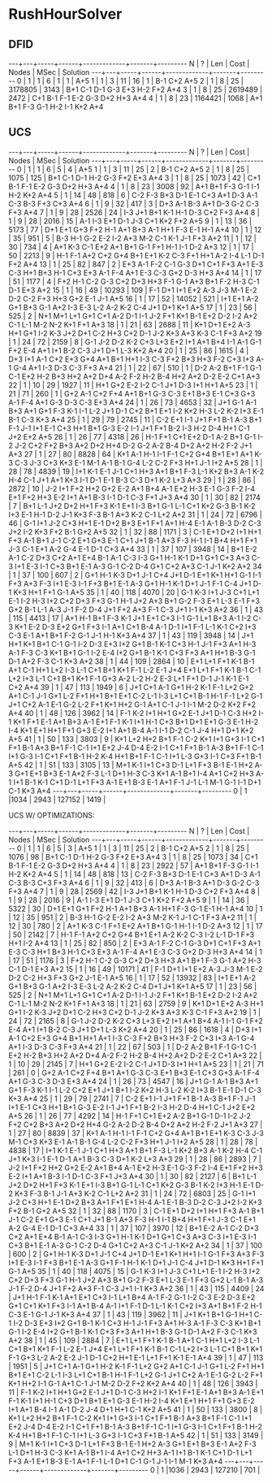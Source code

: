 RushHourSolver
==============

DFID
----

---+---+-----+------+-------------+-------+---------
N  | ? | Len | Cost | Nodes       | MSec  | Solution
---+---+-----+------+-------------+-------+---------
 0 | 1 |   1 |    6 |           1 |     1 | A+5
 1 | 1 |   3 |   11 |          16 |     1 | B-1 C+2 A+5
 2 | 1 |   8 |   25 |     3178805 |  3143 | B+1 C-1 D-1 G-3 E+3 H-2 F+2 A+4
 3 | 1 |   8 |   25 |     2619489 |  2472 | C+1 B-1 F-1 E-2 G-3 D+2 H+3 A+4
 4 | 1 |   8 |   23 |     1164421 |  1068 | A+1 B+1 F-3 G-1 H-2 I-1 K+2 A+4

UCS
---

---+---+-----+------+-------------+-------+---------
N  | ? | Len | Cost | Nodes       | MSec  | Solution
---+---+-----+------+-------------+-------+---------
 0 | 1 |   1 |    6 |           5 |     4 | A+5
 1 | 1 |   3 |   11 |          25 |     2 | B-1 C+2 A+5
 2 | 1 |   8 |   25 |        1075 |   125 | B+1 C-1 D-1 H-2 G-3 F+2 E+3 A+4
 3 | 1 |   8 |   25 |        1073 |    42 | C+1 B-1 F-1 E-2 G-3 D+2 H+3 A+4
 4 | 1 |   8 |   23 |        3008 |    92 | A+1 B+1 F-3 G-1 I-1 H-2 K+2 A+4
 5 | 1 |  14 |   48 |         818 |     6 | C-2 F-3 B+3 D-1 E-1 C+3 A+1 D-3 A-1 C-3 B-3 F+3 C+3 A+4
 6 | 1 |   9 |   32 |         417 |     3 | D+3 A-1 B-3 A+1 D-3 G-2 C-3 F+3 A+4
 7 | 1 |   9 |   28 |        2526 |    24 | I-3 J+1 B+1 K-1 H-1 D-3 C+2 F+3 A+4
 8 | 1 |   9 |   28 |        2016 |    15 | A-1 I-3 E+1 D-1 J-3 C+1 K+2 F+2 A+5
 9 | 1 |  13 |   36 |        5173 |    77 | D+1 E+1 G+3 F+2 H-1 A+1 B+3 A-1 H+1 F-3 E-1 H-1 A+4
10 | 1 |  12 |   35 |         951 |     5 | B-3 H-1 G-2 E-2 I-2 A+3 M-2 C-1 K-1 J-1 F+3 A+2
11 | 1 |  12 |   30 |         734 |     4 | A+1 K-3 C-1 E+2 A+1 B+1 G-1 F+1 H-1 I-1 D-2 A+3
12 | 1 |  17 |   50 |        2213 |     9 | H-1 F-1 A+2 C+2 G+4 B+1 E+1 K-2 C-3 F+1 H+1 A-2 I-4 L-1 D-1 F+2 A+4
13 | 1 |  25 |   82 |         847 |     2 | E+3 A-1 F-2 C-1 G-3 D+1 C+1 F+3 A+1 E-3 C-3 H+1 B+3 H-1 C+3 E+3 A-1 F-4 A+1 E-3 C-3 G+2 D-3 H+3 A+4
14 | 1 |  17 |   51 |        1177 |     4 | F+2 H-1 C-2 G-3 C+2 D+3 H+3 F-1 G-1 A+3 B+1 F-2 H-3 C-1 D-1 E+3 A+2
15 | 1 |  16 |   49 |       10293 |   109 | F-1 D+1 I+1 E+2 A-3 J-3 M-1 E-2 D-2 C-2 F+3 H+3 G+2 E-1 J-1 A+5
16 | 1 |  17 |   52 |       14052 |   521 | I+1 E+1 A-2 G+1 B+3 G-1 A+2 I-3 E-3 L-2 A-2 K-2 C-4 J+1 D+1 K+1 A+5
17 | 1 |  23 |   56 |         525 |     2 | N+1 M+1 L+1 G+1 C+1 A-2 D-1 I-1 J-2 F+1 K+1 B-1 E+2 D-2 I-2 A+2 C-1 L-1 M-2 N-2 K+1 F+1 A+3
18 | 1 |  21 |   63 |        2688 |    11 | K+1 D+1 E+2 A-3 H+1 G+1 I-2 K-3 J+2 D+1 C-2 H+3 C+2 D-1 J-2 K+3 A+3 K-3 C-1 F+3 A+2
19 | 1 |  24 |   72 |        2159 |     8 | G-1 J-2 D-2 K-2 C+3 L+3 E+2 I+1 A+1 B+4 I-1 A-1 G-1 F+2 E-4 A+1 I+1 B-2 C-3 J+1 D+1 L-3 K+2 A+4
20 | 1 |  25 |   86 |        1615 |     4 | D+3 I+1 A-1 C+2 E+3 G+4 A+1 B+1 H+1 I-3 C-3 F+2 B+3 H+3 F-2 C+3 I+3 A-1 G-4 A+1 I-3 D-3 C-3 F+3 A+4
21 | 1 |  22 |   67 |         510 |     1 | D-2 A-2 B+1 F-1 G-1 C-1 E+2 H-2 B+3 H+2 A+2 D+4 A-2 F-2 H-2 B-4 H+2 A+2 D-2 E-2 C+1 A+3
22 | 1 |  10 |   29 |        1927 |    11 | H+1 G+2 E-2 I-2 C-1 J+1 D-3 I+1 H+1 A+5
23 | 1 |  21 |   71 |         260 |     1 | G+2 A-1 C+2 F+4 A+1 B+1 G-3 C-3 E+1 B+3 E-1 C+3 G+3 A-1 F-4 A+1 G-3 D-3 C-3 E+3 A+4
24 | 1 |  26 |   73 |        4653 |    32 | J+1 G-1 A-1 B+3 A+1 G+1 F-3 K-1 I-1 L-2 J+1 D-1 C+2 B+1 E+1 I-2 K+2 H-3 L-2 K-2 I+3 E-1 B-1 C-3 K+3 A+4
25 | 1 |  29 |   79 |        2745 |    11 | C-2 E+1 I-1 J+1 F+1 B-1 A-3 B+1 F-1 J-1 I+1 E-1 C+3 H+1 B+1 G-3 E-2 I-1 J+1 F+1 B-2 I-3 H-2 D-4 H+1 C-1 J+2 E+2 A+5
26 | 1 |  26 |   77 |        4318 |    26 | H-1 F+1 C+1 E+2 D-1 A-2 B+1 G-1 I-2 J-2 C+2 F+2 B+3 A+2 D+2 H+4 D-2 G-2 A-2 B-4 D+2 A+2 H-2 F-2 J+1 A+3
27 | 1 |  27 |   80 |        8828 |    64 | K+1 A-1 H-1 I-1 F-1 C+2 G+4 B+1 E+1 A+1 K-3 C-3 J-3 C+3 K+3 E-1 M-1 A-1 B-1 G-4 L-2 C-2 F+3 H+1 J-1 I+2 A+5
28 | 1 |  28 |   78 |        4839 |    19 | I+1 K-1 E-1 J-1 C+1 H+3 A+1 B+1 F-3 L-1 K+2 B+3 A-1 K-2 H-4 C-1 J+1 A+1 K+3 I-1 D-1 E-1 B-3 C-3 D+1 K-2 L+3 A+3
29 | 1 |  28 |   86 |        2872 |    10 | J-2 I+1 F+2 H+2 G+2 E-2 A+1 B+4 A-1 E+2 H-3 E-1 G-3 F-2 I-4 E+1 F+2 H+3 E-2 I+1 A+1 B-3 I-1 D-1 C-3 F+1 J+3 A+4
30 | 1 |  30 |   82 |        2174 |     7 | B+1 L-1 J+2 D+2 H+1 F+3 K-1 E+1 I-3 B+1 G-1 L-1 C+1 K+2 G-3 B-1 K-2 I+3 E-1 H-1 D-2 J-1 K+3 F-3 B-1 A+3 K-2 C-1 L+2 A+2
31 | 1 |  24 |   72 |        6796 |    46 | G-1 I+1 J-2 C+3 H+1 E-1 D+2 B+3 E+1 F+1 A+1 H-4 E-1 A-1 B-3 D-2 C-3 J+2 I-2 K+3 F+2 B-1 G+2 A+5
32 | 1 |  32 |   88 |        1171 |     3 | C-1 E+1 D+2 I+1 H+1 F+3 A-1 B+1 J-1 C-2 E+1 G+3 E-1 C+1 J+1 B-1 A+3 F-3 H-1 I-1 B+4 H+1 F+1 J-3 C-1 E+1 A-2 G-4 E-1 D-1 C+3 A+4
33 | 1 |  37 |  107 |        3948 |    14 | B+1 E-2 A-1 C-2 D+3 C+2 A+1 E+4 B-1 A-1 C-3 I-3 G+1 H-1 K-1 D+1 G+1 C+3 A+3 C-3 I+1 E-3 I-1 C+3 B+1 E-1 A-3 G-1 C-2 D-4 G+1 C+2 A+3 C-1 J-1 K+2 A+2
34 | 1 |  37 |  100 |         607 |     2 | G+1 H-1 K-3 D+1 J-1 C+4 J+1 D-1 E+1 K+1 H+1 G-1 I-1 F+3 A+3 F-3 I+1 E-3 I-1 F+3 B+1 E-1 A-3 G+1 H-1 K-1 D+1 J-1 F-1 C-4 J+1 D-1 K+3 H+1 F+1 G-1 A+5
35 | 1 |  40 |  118 |        4070 |    20 | G-1 K-3 I+1 J-3 C+1 L+1 E-1 I-2 H-3 I+2 C+2 D+3 F+3 G-1 H-1 J+2 A+3 B+1 G-2 F-3 E+1 L-3 E-1 F+3 G+2 B-1 L-1 A-3 J-1 F-2 D-4 J+1 F+2 A+3 F-1 C-3 J+1 I-1 K+3 A+2
36 | 1 |  43 |  115 |        4413 |    17 | A+1 H-1 B+1 F-3 K-1 J+1 E+1 C+3 I-1 G-1 L+1 B+3 A-1 I-2 C-3 K+1 E-2 D-3 E+2 G+1 F+3 I-1 A+1 C+1 B-4 A-1 D-1 I+1 F-1 L-1 K-1 C+2 I+3 C-3 E-1 A+1 B+1 F-2 G-1 J-1 H-1 K+3 A+4
37 | 1 |  43 |  119 |        3948 |    14 | J+1 H+1 K+1 B+1 C-1 G-1 I-2 D-3 E+3 I+2 G+1 B-1 K-1 C+3 H-1 J-1 F+3 A+1 H-3 A-1 F-3 C-3 K+1 B+1 G-1 I-2 E-4 I+2 G+1 B-1 K-1 C+3 F+3 A+1 H+1 B-3 G-1 D-1 A+2 F-3 C-1 K+3 A+2
38 | 1 |  44 |  109 |        2864 |    10 | E+1 L+1 F+1 K-1 B-1 A+1 C-1 H+1 L+2 I-3 L-1 C+1 B+1 K+1 F-1 L-2 E-1 J+4 E+1 L+1 F+1 K-1 B-1 C-1 L+2 I+3 L-1 C+1 B+1 K+1 F-1 G+3 A-2 L-2 H-2 E-3 L+1 F+1 D-1 J-1 K-1 E-1 C+2 A+4
39 | 1 |  47 |  113 |        1949 |     6 | J+1 C+1 A-1 G+1 H-2 K-1 F-1 L+2 G+2 A+1 C-1 J-1 G+1 L-2 F+1 H+1 B+1 E+1 C-2 L-1 I-3 L+1 C+1 B-1 H-1 F-1 L+2 G-1 J+1 C+2 A-1 E-1 G-2 L-2 F+1 K+1 H+2 G-1 A+1 C-1 J-1 I-1 M-2 D-2 K+2 F+2 A+4
40 | 1 |  48 |  126 |        3962 |    14 | F-1 K-2 I+1 H+1 G+2 E-1 J+1 D-1 C-3 H+2 I-1 K+1 F+1 E-1 A+1 B+3 A-1 E+1 F-1 K-1 I+1 H-1 C+3 B+1 D+1 E+1 G-3 E-1 H-2 I-4 K+1 E+1 H+1 F+1 G+3 E-2 I+1 A+1 B-4 A-1 I-1 D-2 C-1 J-4 H+1 D+1 K+2 A+5
41 | 1 |  50 |  133 |        3803 |     9 | K+1 L+2 H+2 B+1 F-1 C-2 K+1 I+1 G+3 I-1 C+1 F+1 B-1 A+3 B+1 F-1 C-1 I+1 E+2 J-4 D-4 E-2 I-1 C+1 F+1 B-1 A-3 B+1 F-1 C-1 I+1 G-3 I-1 C+1 F+1 B-1 H-2 K-4 H+1 B+1 F-1 C-1 I+1 L-3 G+3 I-1 C+3 F+1 B-1 A+5
42 | 1 |  51 |  133 |        3105 |    13 | M+1 K-1 I+1 C+3 D-1 L+1 F+3 B-1 E-1 H+2 A-3 G+1 E+1 B+3 E-1 A+2 F-3 L-1 D+1 H-3 C-3 K+1 A-1 B+1 I-4 A+1 C+2 H+3 A-1 I+1 B-1 K-1 C+1 D-1 L+1 F+3 A-1 E+1 B-3 E-1 A+1 F-1 J-1 L-1 M-1 G-1 I-1 D+1 C-1 K+3 A+4
---+---+-----+------+-------------+-------+---------
 0 | 1 |1034 | 2943 |      127152 |  1419 |


UCS W/ OPTIMIZATIONS:

---+---+-----+------+-------------+-------+---------
N  | ? | Len | Cost | Nodes       | MSec  | Solution
---+---+-----+------+-------------+-------+---------
 0 | 1 |   1 |    6 |           5 |     3 | A+5
 1 | 1 |   3 |   11 |          25 |     2 | B-1 C+2 A+5
 2 | 1 |   8 |   25 |        1076 |    98 | B+1 C-1 D-1 H-2 G-3 F+2 E+3 A+4
 3 | 1 |   8 |   25 |        1073 |    34 | C+1 B-1 F-1 E-2 G-3 D+2 H+3 A+4
 4 | 1 |   8 |   23 |        2922 |    57 | A+1 B+1 F-3 G-1 I-1 H-2 K+2 A+4
 5 | 1 |  14 |   48 |         818 |    13 | C-2 F-3 B+3 D-1 E-1 C+3 A+1 D-3 A-1 C-3 B-3 C+3 F+3 A+4
 6 | 1 |   9 |   32 |         413 |     6 | D+3 A-1 B-3 A+1 D-3 G-2 C-3 F+3 A+4
 7 | 1 |   9 |   28 |        2569 |    42 | I-3 J+1 B+1 K-1 H-1 D-3 C+2 F+3 A+4
 8 | 1 |   9 |   28 |        2016 |     9 | A-1 I-3 E+1 D-1 J-3 C+1 K+2 F+2 A+5
 9 | 1 |  14 |   36 |        5322 |    30 | D+1 E+1 G+1 F+2 H-1 A+1 B+3 A-1 H+1 F-3 G-1 E-1 H-1 A+4
10 | 1 |  12 |   35 |         951 |     2 | B-3 H-1 G-2 E-2 I-2 A+3 M-2 K-1 J-1 C-1 F+3 A+2
11 | 1 |  12 |   30 |         780 |     2 | A+1 K-3 C-1 F+1 E+2 A+1 B+1 G-1 H-1 I-1 D-2 A+3
12 | 1 |  17 |   50 |        2142 |     7 | H-1 F-1 A+2 C+2 G+4 B+1 E+1 A-2 K-2 C-3 I-2 L-1 D-1 F+3 H+1 I-2 A+4
13 | 1 |  25 |   82 |         850 |     2 | E+3 A-1 F-2 C-1 G-3 D+1 C+1 F+3 A+1 E-3 C-3 H+1 B+3 H-1 C+3 E+3 A-1 F-4 A+1 E-3 C-3 G+2 D-3 H+3 A+4
14 | 1 |  17 |   51 |        1176 |     3 | F+2 H-1 C-2 G-3 C+2 D+3 H+3 A+1 B+1 F-3 G-1 A+2 H-3 C-1 D-1 E+3 A+2
15 | 1 |  16 |   49 |       10171 |    41 | F-1 D+1 I+1 E+2 A-3 J-3 M-1 E-2 D-2 C-2 H+3 F+3 G+2 J-1 E-1 A+5
16 | 1 |  17 |   52 |       13932 |    83 | I+1 E+1 A-2 G+1 B+3 G-1 A+2 I-3 E-3 L-2 A-2 K-2 C-4 D+1 J+1 K+1 A+5
17 | 1 |  23 |   56 |         525 |     2 | N+1 M+1 L+1 G+1 C+1 A-2 D-1 I-1 J-2 F+1 K+1 B-1 E+2 D-2 I-2 A+2 C-1 L-1 M-2 N-2 K+1 F+1 A+3
18 | 1 |  21 |   63 |        2759 |     9 | K+1 D+1 E+2 A-3 H+1 G+1 I-2 K-3 J+2 D+1 C-2 H+3 C+2 D-1 J-2 K+3 A+3 K-3 C-1 F+3 A+2
19 | 1 |  24 |   72 |        2165 |     8 | G-1 J-2 D-2 K-2 C+3 L+3 E+2 I+1 A+1 B+4 A-1 I-1 G-1 F+2 E-4 A+1 I+1 B-2 C-3 J+1 D+1 L-3 K+2 A+4
20 | 1 |  25 |   86 |        1618 |     4 | D+3 I+1 A-1 C+2 E+3 G+4 B+1 H+1 A+1 I-3 C-3 F+2 B+3 H+3 F-2 C+3 I+3 A-1 G-4 A+1 I-3 D-3 C-3 F+3 A+4
21 | 1 |  22 |   67 |         503 |     1 | D-2 A-2 B+1 F-1 G-1 C-1 E+2 H-2 B+3 H+2 A+2 D+4 A-2 F-2 H-2 B-4 H+2 A+2 D-2 E-2 C+1 A+3
22 | 1 |  10 |   29 |        2145 |     7 | H+1 G+2 E-2 I-2 C-1 J+1 D-3 I+1 H+1 A+5
23 | 1 |  21 |   71 |         261 |     0 | G+2 A-1 C+2 F+4 B+1 A+1 G-3 C-3 E+1 B+3 E-1 C+3 G+3 A-1 F-4 A+1 G-3 C-3 D-3 E+3 A+4
24 | 1 |  26 |   73 |        4547 |    16 | J+1 G-1 A-1 B+3 A+1 G+1 F-3 K-1 I-1 L-2 C+2 E+1 J+1 B+1 I-2 K+2 H-3 L-2 K-2 I+3 B-1 E-1 D-1 C-3 K+3 A+4
25 | 1 |  29 |   79 |        2741 |     7 | C-2 E+1 I-1 J+1 F+1 B-1 A-3 B+1 F-1 J-1 I+1 E-1 C+3 H+1 B+1 G-3 E-2 I-1 J+1 F+1 B-2 I-3 H-2 D-4 H+1 C-1 J+2 E+2 A+5
26 | 1 |  26 |   77 |        4292 |    14 | H-1 F+1 C+1 E+2 A-2 B+1 G-1 D-1 I-2 J-2 F+2 C+2 B+3 A+2 D+2 H+4 G-2 A-2 D-2 B-4 D+2 A+2 H-2 F-2 J+1 A+3
27 | 1 |  27 |   80 |        8839 |    37 | K+1 A-1 H-1 I-1 F-1 C+2 G+4 A+1 B+1 E+1 K-3 C-3 J-3 M-1 C+3 K+3 E-1 A-1 B-1 G-4 L-2 C-2 F+3 H+1 J-1 I+2 A+5
28 | 1 |  28 |   78 |        4838 |    17 | I+1 K-1 E-1 J-1 C+1 H+3 A+1 B+1 F-3 L-1 K+2 B+3 A-1 K-2 H-4 C-1 J+1 K+3 I-1 E-1 D-1 A+1 B-3 C-3 D+1 K-2 L+3 A+3
29 | 1 |  28 |   86 |        2893 |     7 | J-2 I+1 F+2 H+2 G+2 E-2 A+1 B+4 A-1 E+2 H-3 E-1 G-3 F-2 I-4 E+1 F+2 H+3 E-2 I+1 A+1 B-3 I-1 D-1 C-3 F+1 J+3 A+4
30 | 1 |  30 |   82 |        2127 |     6 | B+1 L-1 J+2 D+2 H+1 F+3 K-1 E+1 I-3 B+1 G-1 L-1 C+1 K+2 G-3 B-1 K-2 I+3 H-1 E-1 D-2 K+3 F-3 B-1 J-1 A+3 K-2 C-1 L+2 A+2
31 | 1 |  24 |   72 |        6803 |    25 | G-1 I+1 J-2 C+3 H+1 E-1 D+2 B+3 A+1 F+1 E+1 H-4 A-1 E-1 B-3 D-2 C-3 J+2 I-2 K+3 F+2 B-1 G+2 A+5
32 | 1 |  32 |   88 |        1170 |     3 | C-1 E+1 D+2 I+1 H+1 F+3 A-1 B+1 J-1 C-2 E+1 G+3 E-1 C+1 J+1 B-1 A+3 F-3 H-1 I-1 B+4 H+1 F+1 J-3 C-1 E+1 A-2 G-4 E-1 D-1 C+3 A+4
33 | 1 |  37 |  107 |        3970 |    12 | B+1 E-2 A-1 C-2 D+3 C+2 A+1 E+4 B-1 A-1 C-3 I-3 G+1 H-1 K-1 D+1 G+1 C+3 A+3 C-3 I+1 E-3 I-1 C+3 B+1 E-1 A-3 G-1 C-2 D-4 G+1 C+2 A+3 C-1 J-1 K+2 A+2
34 | 1 |  37 |  100 |         600 |     2 | G+1 H-1 K-3 D+1 J-1 C+4 J+1 D-1 E+1 K+1 H+1 I-1 G-1 F+3 A+3 F-3 I+1 E-3 I-1 F+3 B+1 E-1 A-3 G+1 F-1 H-1 K-1 D+1 J-1 C-4 J+1 D-1 K+3 H+1 F+1 G-1 A+5
35 | 1 |  40 |  118 |        4075 |    15 | G-1 K-3 I+1 J-3 C+1 L+1 E-1 I-2 H-3 I+2 C+2 D+3 F+3 G-1 H-1 J+2 A+3 B+1 G-2 F-3 E+1 L-3 E-1 F+3 G+2 L-1 B-1 A-3 J-1 F-2 D-4 J+1 F+2 A+3 F-1 C-3 J+1 I-1 K+3 A+2
36 | 1 |  43 |  115 |        4409 |    24 | J+1 H-1 F-1 K-1 A+1 E+1 C+3 I-1 L+1 B+4 A-1 F-2 G-1 I-2 C-3 E-2 D-3 E+2 G+1 C+1 K+1 F+3 I-1 A+1 B-4 A-1 I+1 F-1 D-1 L-1 K-1 C+2 I+3 A+1 B+1 F-2 H-1 C-3 E-1 G-1 J-1 K+3 A+4
37 | 1 |  43 |  119 |        3962 |    11 | J+1 K+1 B+1 G-1 H+1 C-1 I-2 D-3 E+3 I+2 G+1 B-1 K-1 C+3 H-1 J-1 F+3 A+1 H-3 A-1 F-3 C-3 K+1 B+1 G-1 I-2 E-4 I+2 G+1 B-1 K-1 C+3 F+3 A+1 H+1 B-3 G-1 D-1 A+2 F-3 C-1 K+3 A+2
38 | 1 |  45 |  109 |        2884 |     7 | E+1 L+1 F+1 K-1 B-1 A+1 C-1 H+1 L+2 I-3 L-1 C+1 B+1 K+1 F-1 L-2 E-1 J+4 E+1 L+1 F+1 K-1 B-1 C-1 L+2 I+3 L-1 C+1 B+1 K+1 F-1 G+3 L-2 A-2 E-2 J-1 D-1 C+2 H+1 E-1 L+1 F+1 K-1 E-1 A+4
39 | 1 |  47 |  113 |        1951 |     5 | J+1 C+1 A-1 G+1 H-2 K-1 F-1 L+2 G+2 A+1 C-1 J-1 G+1 L-2 F+1 H+1 B+1 E+1 C-2 L-1 I-3 L+1 C+1 B-1 H-1 F-1 L+2 G-1 J+1 C+2 A-1 E-1 G-2 L-2 F+1 K+1 H+2 I-1 G-1 A+1 C-1 J-1 M-2 D-2 F+2 K+2 A+4
40 | 1 |  48 |  126 |        3943 |    11 | F-1 K-2 I+1 H+1 G+2 E-1 J+1 D-1 C-3 H+2 I-1 K+1 F+1 E-1 A+1 B+3 A-1 E+1 F-1 K-1 I+1 H-1 C+3 D+1 B+1 E+1 G-3 E-1 H-2 I-4 K+1 E+1 H+1 F+1 G+3 E-2 I+1 A+1 B-4 I-1 A-1 D-2 J-4 D+1 H+1 C-1 K+2 A+5
41 | 1 |  50 |  133 |        3800 |     8 | K+1 L+2 H+2 B+1 F-1 C-2 K+1 I+1 G+3 I-1 C+1 F+1 B-1 A+3 B+1 F-1 C-1 I+1 E+2 J-4 D-4 E-2 I-1 C+1 F+1 B-1 A-3 B+1 F-1 C-1 I+1 G-3 I-1 C+1 F+1 B-1 H-2 K-4 H+1 B+1 F-1 C-1 I+1 L-3 G+3 I-1 C+3 F+1 B-1 A+5
42 | 1 |  51 |  133 |        3149 |     9 | M+1 K-1 I+1 C+3 D-1 L+1 F+3 B-1 E-1 H+2 A-3 G+1 E+1 B+3 E-1 A+2 F-3 L-1 D+1 H-3 C-3 K+1 A-1 B+1 I-4 A+1 C+2 H+3 A-1 I+1 B-1 K-1 C+1 D-1 L+1 F+3 A-1 E+1 B-3 E-1 A+1 F-1 L-1 D+1 C-1 G-1 J-1 I-1 M-1 K+3 A+4
---+---+-----+------+-------------+-------+---------
 0 | 1 |1036 | 2943 |      127210 |   701 |
